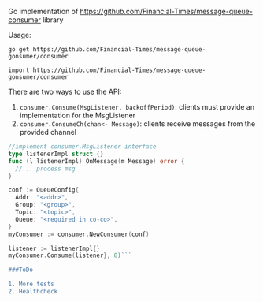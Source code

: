 Go implementation of https://github.com/Financial-Times/message-queue-consumer library

Usage:

`go get https://github.com/Financial-Times/message-queue-gonsumer/consumer`

`import https://github.com/Financial-Times/message-queue-gonsumer/consumer`


There are two ways to use the API:
1. `consumer.Consume(MsgListener, backoffPeriod)`: clients must provide an implementation for the MsgListener
2. `consumer.ConsumeCh(chan<- Message)`: clients receive messages from the provided channel


```go
//implement consumer.MsgListener interface
type listenerImpl struct {}
func (l listenerImpl) OnMessage(m Message) error {
  //... process msg
}

conf := QueueConfig{
  Addr: "<addr>",
  Group: "<group>",
  Topic: "<topic>",
  Queue: "<required in co-co>",
}
myConsumer := consumer.NewConsumer(conf)

listener := listenerImpl{}
myConsumer.Consume(listener}, 8)```

###ToDo

1. More tests
2. Healthcheck
